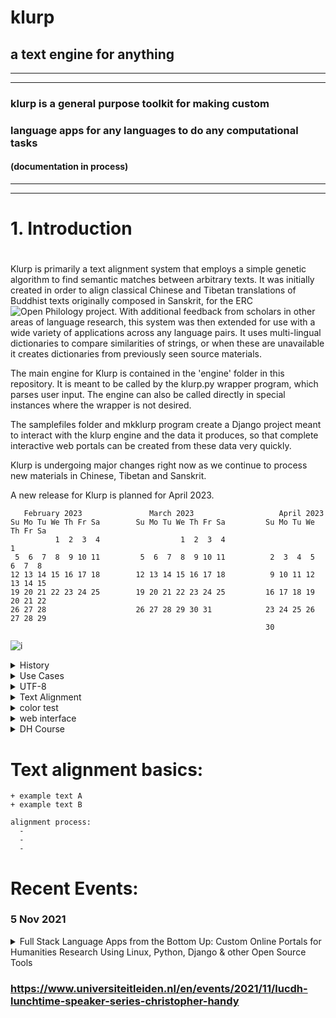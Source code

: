 # klurp

## a text engine for anything

***

***

### klurp is a general purpose toolkit for making custom
### language apps for any languages to do any computational tasks
#### (documentation in process)

***

***

#
# 1. Introduction
#

Klurp is primarily a text alignment system that employs a simple genetic algorithm to find semantic matches between arbitrary texts. It was initially created in order to align classical Chinese and Tibetan translations of Buddhist texts originally composed in Sanskrit, for the ERC ![Open Philology](https://cordis.europa.eu/project/id/741884) project. With additional feedback from scholars in other areas of language research, this system was then extended for use with a wide variety of applications across any language pairs. It uses multi-lingual dictionaries to compare similarities of strings, or when these are unavailable it creates
dictionaries from previously seen source materials.

The main engine for Klurp is contained in the 'engine' folder in this repository. It is meant to be called by the klurp.py wrapper program, which parses user input. The engine can also be called directly in special instances where the wrapper is not desired.

The samplefiles folder and mkklurp program create a Django project meant to interact with the klurp engine and the data it produces, so that complete interactive web portals can be created from these data very quickly.

Klurp is undergoing major changes right now as we continue to process new materials in Chinese, Tibetan and Sanskrit.

A new release for Klurp is planned for April 2023.

``    February 2023               March 2023                   April 2023         ``  
`` Su Mo Tu We Th Fr Sa        Su Mo Tu We Th Fr Sa         Su Mo Tu We Th Fr Sa  ``      
``           1  2  3  4                  1  2  3  4                            1  ``  
``  5  6  7  8  9 10 11         5  6  7  8  9 10 11          2  3  4  5  6  7  8  ``  
`` 12 13 14 15 16 17 18        12 13 14 15 16 17 18          9 10 11 12 13 14 15  ``  
`` 19 20 21 22 23 24 25        19 20 21 22 23 24 25         16 17 18 19 20 21 22  ``  
`` 26 27 28                    26 27 28 29 30 31            23 24 25 26 27 28 29  ``    
``                                                          30                    ``  
                                                        
![i](https://openphilology.eu/media/pages/news/524279882-1558970201/newsdatech2019.05.png)

<details><summary>History</summary>

Klurp began as the successor to my simple n-grams extraction program, ![aks](https://github.com/handyc/aks).
That program was lacking a user interface as well as other features that
became desirable as I continued to explore patterns in texts.

</details>

<details><summary>Use Cases</summary>

Klurp was initially created with a specific need for locating and
interacting with text patterns in Sanskrit, Tibetan and Chinese
Buddhist texts.

</details>

<details><summary>UTF-8</summary>

Klurp uses UTF-8 by default in order to avoid common problems with non-roman character sets.
Klurp has been tested on Tibetan and Chinese character sets primarily and is in the process of
adding tests for many other character sets.

</details>

<details>
<summary>Text Alignment</summary>

+ Sample alignment from [Gaṅgottaraparipṛcchā](https://www2.hf.uio.no/polyglotta/index.php?page=fulltext&vid=1179&view=fulltext):
    +  ``’di skad bdag gis thos pa dus gcig na | bcom ldan ’das mnyan yod na rgyal bu rgyal byed kyi tshal mgon med zas sbyin gyi kun dga' ra ba na bzhugs te |``  
    + ``如是我聞。一時佛在舍衛國祇樹給孤獨園。``  

+ Sample alignments from [vinaya texts](https://sites.google.com/site/sikkhamana/overview):
    +  <details><summary>``96. yā puna bhikṣuṇī ūna-viṁśati-varṣāṁ kumārī-bhūtāṁ upasthāpayet pācattikaṁ``</summary>lokottaravāda prātimokṣa https://sites.google.com/site/bhikkhunipatimokkha/lokottaravada:8rulesonsikkhamana2yearstr</details>  
    +  <details><summary>``96. 若比丘尼。與減二十雨童女。受具足者波夜提。``</summary>[mahāsāṅghika prātimokṣa](https://sites.google.com/site/bhikkhunipatimokkha/mahasanghika:8rulesonsikkhamana2yearstra)</details>
    +  <details><summary>``104. 若比丘尼。與未滿十二歲已嫁女受具足戒。波逸提。``</summary>[mahīśāsaka prātimokṣa](https://sites.google.com/site/bhikkhunipatimokkha/mahisasaka:8rulesonsikkhamana2yearstrain)</details>  
    +  <details><summary>``108. 若比丘尼。畜未滿十二歲已嫁女為眾。波夜提。``</summary>[sarvāstivāda prātimokṣa](https://sites.google.com/site/bhikkhunipatimokkha/sarvastivada:9rulesonsikkhamana2yearstra)</details>
    +  <details><summary>``108 . 若復苾芻尼知曾嫁女人年未滿十二。與出家者。波逸底迦。``</summary>[mūlasarvāstivāda prātimokṣa](https://sites.google.com/site/bhikkhunipatimokkha/mulasarvas(chinese):6rulesonsikkhamanatr)</details>
   
+ Sample alignment [sutta](https://suttacentral.net/mn12)
+ Sample alignment sutra
+ Sample alignment abhidharma
  
</details>


<details><summary>color test</summary>
$$\color{lime} \fcolorbox{white}{red} {’di skad bdag gis thos pa dus gcig na | bcom ldan ’das mnyan yod na rgyal bu rgyal byed kyi tshal mgon med zas sbyin gyi kun dga' ra ba na bzhugs te |``  
    + ``如是我聞。一時佛在舍衛國祇樹給孤獨園。} $$
$$\color{lime} \fcolorbox{white}{red} {96. yā puna bhikṣuṇī ūna-viṁśati-varṣāṁ kumārī-bhūtāṁ upasthāpayet pācattikaṁ} $$
$$\color{lime} \fcolorbox{white}{red} {104. 若比丘尼。與未滿十二歲已嫁女受具足戒。波逸提。} $$
$$\color{lime} \fcolorbox{white}{red} {108. 若比丘尼。畜未滿十二歲已嫁女為眾。波夜提。} $$
$$\color{lime} \fcolorbox{white}{red} {108 . 若復苾芻尼知曾嫁女人年未滿十二。與出家者。波逸底迦。} $$
$$\color{lime} \fcolorbox{white}{red} {Lime on Red} $$
</details>
  
<details><summary>web interface</summary>

Klurp uses the Django web framework to create simple app interfaces easily.
Klurp includes various scripts to automate the creation of these apps.

</details>

<details><summary>DH Course</summary>

course week by week
+ Week 1: The Unix/Linux command line
    + https://dhtools.org
    + ssh
+ Week 2: Userland
    + bash
    + nano
    + pico
    + vim
    + emacs
    + grep
    + sed
    + awk
+ Week 3: History and Structure of WWW
    + HTML
    + CSS
    + wget and cURL
    + Lynx and Links
+ Week 4: Forms, PHP and CMS
    + PHP
    + Grav
+ Week 5: Python
    + example 1
    + example 2
+ Week 6: Django
    + models
    + views
    + urls
    + web admin interface  
+ Week 7: Python Libraries
    + NLTK
    + spaCy
    + Pandas
+ Week 8: Advanced Django
    + templates
    + forms
    + management commands
+ Week 9: JavaScript
    + JavaScript client side interface
+ Week 10: Databases
    + PostgreSQL
    + MySQL
+ Week 11: System Administration
    + sudo
    + apt
    + nginx
    + gunicorn
+ Week 12: Version Control
    + git
    + subversion
+ Week 13
    + presenting


</details>

# Text alignment basics:
    + example text A
    + example text B
    
    alignment process:
      -
      -
      -
      
# Recent Events:
### 5 Nov 2021
<details><summary>Full Stack Language Apps from the Bottom Up: Custom Online Portals for Humanities Research Using Linux, Python, Django & other Open Source Tools
</summary>

![LUCDH](https://openphilology.eu/media/pages/partners/1327078252-1625255917/lucdhweb.png)
Join us for the LUCDH lunchtime talk presented by Dr. Christopher Handy  on Wednesday, 3 November at 12:00 – 13:00.

Location: on-campus in the Digital Lab P.J. Veth 1.07 or online via Kaltura Live Rooms. 

Christopher Handy will provide an overview of the major components he uses in his Digital Humanities course at Leiden University, ‘Constructing Digital Language Toolkits’. Now in its fourth iteration, the course helps bridge the gap between traditional humanities language research and web technologies.

Students with no prior background in software design learn to combine general purpose computing resources to create professional quality language toolkits for their specific research needs. Past projects created for the course include online multilingual dictionaries, language tagging engines, educational games, and various other useful applications.

This system places an emphasis on practical methods for bringing existing research projects to the digital realm quickly and easily. The modular design of this stack is especially useful for creating and maintaining dynamic solutions for low resource languages, for which specialized software is often limited or unavailable within the mainstream market.

To Register: Please email: lucdh@hum.leidenuniv.nl 
We very much hope that you can join this live event in the Digital Lab in P.J. Veth 1.07.  However, we will also be live-streaming on Kaltura, so please let us know if you will be attending in person or would like Kaltura Live Room login details.

</details>


### https://www.universiteitleiden.nl/en/events/2021/11/lucdh-lunchtime-speaker-series-christopher-handy
#


